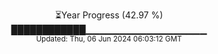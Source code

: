 <p align="center">
⏳Year Progress (42.97 %)<br>
████████████▁▁▁▁▁▁▁▁▁▁▁▁▁▁▁▁▁▁ <br>
<sub>Updated: Thu, 06 Jun 2024 06:03:12 GMT</sub>
</p>

